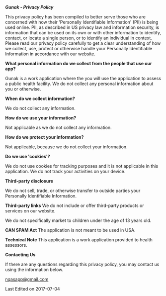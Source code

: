 ***Gunak - Privacy Policy***

This privacy policy has been compiled to better serve those who are concerned with how their 'Personally Identifiable Information' (PII) is being used online. PII, as described in US privacy law and information security, is information that can be used on its own or with other information to identify, contact, or locate a single person, or to identify an individual in context. Please read our privacy policy carefully to get a clear understanding of how we collect, use, protect or otherwise handle your Personally Identifiable Information in accordance with our website.

**What personal information do we collect from the people that use our app?**

Gunak is a work application where the you will use the application to assess a public health facility. We do not collect any personal information about you or otherwise.

**When do we collect information?**

We do not collect any information.

**How do we use your information?**

Not applicable as we do not collect any information.

**How do we protect your information?**

Not applicable, because we do not collect your information.

**Do we use 'cookies'?**

We do not use cookies for tracking purposes and it is not applicable in this application. We do not track your activities on your device.

**Third-party disclosure**

We do not sell, trade, or otherwise transfer to outside parties your Personally Identifiable Information.

**Third-party links**
We do not include or offer third-party products or services on our website.

We do not specifically market to children under the age of 13 years old.

**CAN SPAM Act**
The application is not meant to be used in USA.

**Technical Note**
This application is a work application provided to health assessors.

**Contacting Us**

If there are any questions regarding this privacy policy, you may contact us using the information below.

nqasapp@gmail.com

Last Edited on 2017-07-04
